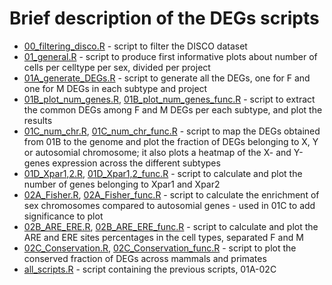 # Brief description of the DEGs scripts

* [00_filtering_disco.R](DEGs/00_filtering_R) - script to filter the DISCO dataset
* [01_general.R](DEGs/01_general.R) - script to produce first informative plots about number of cells per celltype per sex, divided per project
* [01A_generate_DEGs.R](DEGs/01A_generate_DEGs.R) - script  to generate all the DEGs, one for F and one for M DEGs in each subtype and project
* [01B_plot_num_genes.R](DEGs/01B_plot_num_genes.R), [01B_plot_num_genes_func.R](DEGs/01B_plot_num_genes_func.R) - script to extract the common DEGs among F and M DEGs per each subtype, and plot the results
* [01C_num_chr.R](DEGs/01C_num_chr.R), [01C_num_chr_func.R](DEGs/01C_num_chr_func.R) - script to map the DEGs obtained from 01B to the genome and plot the fraction of DEGs belonging to X, Y or autosomial chromosome; it also plots a heatmap of the X- and Y-genes expression across the different subtypes
* [01D_Xpar1,2.R](DEGs/01D_Xpar1,2.R), [01D_Xpar1,2_func.R](DEGs/01D_Xpar1,2_func.R) - script to calculate and plot the number of genes belonging to Xpar1 and Xpar2
* [02A_Fisher.R](DEGs/02A_Fisher.R), [02A_Fisher_func.R](DEGs/02A_Fisher_func.R) - script to calculate the enrichment of sex chromosomes compared to autosomial genes - used in 01C to add significance to plot
* [02B_ARE_ERE.R](DEGs/02B_ARE_ERE.R), [02B_ARE_ERE_func.R](DEGs/02B_ARE_ERE_func.R) - script to calculate and plot the ARE and ERE sites percentages in the cell types, separated F and M
* [02C_Conservation.R](DEGs/02C_Conservation.R), [02C_Conservation_func.R](DEGs/02C_Conservation_func.R) - script to plot the conserved fraction of DEGs across mammals and primates
* [all_scripts.R](DEGs/all_scripts.R) - script containing the previous scripts, 01A-02C
